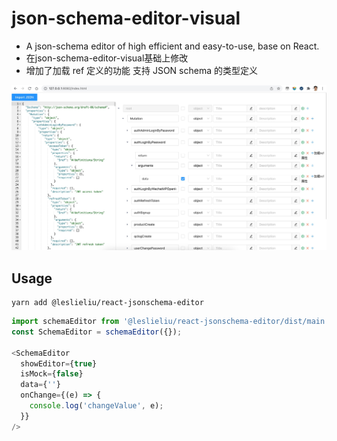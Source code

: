 # json-schema-editor-visual

- A json-schema editor of high efficient and easy-to-use, base on React.
- 在json-schema-editor-visual基础上修改
- 增加了加载 ref 定义的功能 支持 JSON schema 的类型定义

![avatar](json-schema-editor-visual.jpg)

## Usage
```
yarn add @leslieliu/react-jsonschema-editor
```

```js
import schemaEditor from '@leslieliu/react-jsonschema-editor/dist/main.js';
const SchemaEditor = schemaEditor({});

<SchemaEditor
  showEditor={true}
  isMock={false}
  data={''}
  onChange={(e) => {
    console.log('changeValue', e);
  }}
/>
```
